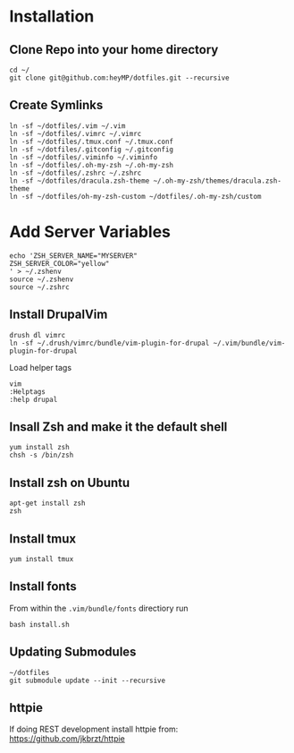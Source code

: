 # Installation

## Clone Repo into your home directory
```
cd ~/
git clone git@github.com:heyMP/dotfiles.git --recursive
```

## Create Symlinks
```
ln -sf ~/dotfiles/.vim ~/.vim
ln -sf ~/dotfiles/.vimrc ~/.vimrc
ln -sf ~/dotfiles/.tmux.conf ~/.tmux.conf
ln -sf ~/dotfiles/.gitconfig ~/.gitconfig
ln -sf ~/dotfiles/.viminfo ~/.viminfo
ln -sf ~/dotfiles/.oh-my-zsh ~/.oh-my-zsh
ln -sf ~/dotfiles/.zshrc ~/.zshrc
ln -sf ~/dotfiles/dracula.zsh-theme ~/.oh-my-zsh/themes/dracula.zsh-theme
ln -sf ~/dotfiles/oh-my-zsh-custom ~/dotfiles/.oh-my-zsh/custom
```

# Add Server Variables
```
echo 'ZSH_SERVER_NAME="MYSERVER"
ZSH_SERVER_COLOR="yellow"
' > ~/.zshenv
source ~/.zshenv
source ~/.zshrc
```

## Install DrupalVim
```
drush dl vimrc
ln -sf ~/.drush/vimrc/bundle/vim-plugin-for-drupal ~/.vim/bundle/vim-plugin-for-drupal
```

Load helper tags
```
vim
:Helptags
:help drupal
```

## Insall Zsh and make it the default shell
```
yum install zsh
chsh -s /bin/zsh
```

## Install zsh on Ubuntu
```
apt-get install zsh
zsh
```

## Install tmux
```
yum install tmux
```

## Install fonts

From within the `.vim/bundle/fonts` directiory run
```
bash install.sh
```

## Updating Submodules
```
~/dotfiles
git submodule update --init --recursive
```

## httpie

If doing REST development install httpie from:
https://github.com/jkbrzt/httpie
